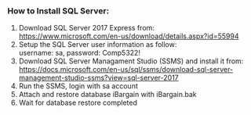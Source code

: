 ### How to Install SQL Server:
1. Download SQL Server 2017 Express from:  
https://www.microsoft.com/en-us/download/details.aspx?id=55994 
2. Setup the SQL Server user information as follow:  
username: sa, password: Comp5322!  
3. Download SQL Server Managament Studio (SSMS) and install it from:  
https://docs.microsoft.com/en-us/sql/ssms/download-sql-server-management-studio-ssms?view=sql-server-2017  
4. Run the SSMS, login with sa account  
5. Attach and restore database iBargain with iBargain.bak  
6. Wait for database restore completed  

